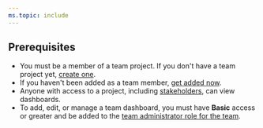 ```yaml
---
ms.topic: include
---
```


<a id="permissions">  </a>
## Prerequisites
- You must be a member of a team project. If you don't have a team project yet, [create one](/azure/devops/organizations/projects/create-project). 
- If you haven't been added as a team member, [get added now](/azure/devops/organizations/security/add-users-team-project).
- Anyone with access to a project, including [stakeholders](/azure/devops/organizations/security/get-started-stakeholder), can view dashboards.
- To add, edit, or manage a team dashboard, you must have **Basic** access or greater and be added to the [team administrator role for the team](/azure/devops/organizations/settings/add-team-administrator).    
